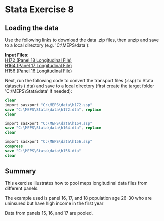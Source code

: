 # Stata Exercise 8

## Loading the data
Use the following links to download the data .zip files, then unzip and save to a local directory (e.g. 'C:\MEPS\data'):

**Input Files**:
<br>[H172 (Panel 18 Longitudinal File)](https://meps.ahrq.gov/mepsweb/data_files/pufs/h172ssp.zip)
<br>[H164 (Panel 17 Longitudinal File)](https://meps.ahrq.gov/mepsweb/data_files/pufs/h164ssp.zip)
<br>[H156 (Panel 16 Longitudinal File)](https://meps.ahrq.gov/mepsweb/data_files/pufs/h156ssp.zip)


Next, run the following code to convert the transport files (.ssp) to Stata datasets (.dta) and save to a local directory (first create the target folder 'C:\MEPS\Stata\data' if needed):
``` stata
clear
import sasxport "C:\MEPS\data\h172.ssp"
save "C:\MEPS\Stata\data\h172.dta", replace
clear

import sasxport "C:\MEPS\data\h164.ssp"
save "C:\MEPS\Stata\data\h164.dta", replace
clear

import sasxport "C:\MEPS\data\h156.ssp"
compress
save "C:\MEPS\Stata\data\h156.dta"
clear
```

## Summary
This exercise illustrates how to pool meps longitudinal data files from different panels.

The example used is panel 16, 17, and 18 population age 26-30 who are uninsured but have high income in the first year

Data from panels 15, 16, and 17 are pooled.

